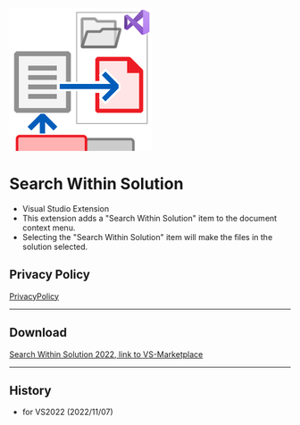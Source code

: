 ![app](./app.png)

# Search Within Solution

- Visual Studio Extension
- This extension adds a "Search Within Solution" item to the document context menu.
- Selecting the "Search Within Solution" item will make the files in the solution selected.

## Privacy Policy

[PrivacyPolicy](./privacypolicy.md)

---

## Download 


[Search Within Solution 2022, link to VS-Marketplace](https://marketplace.visualstudio.com/items?itemName=ChisatoK.SearchWithinSolution2022)


---

## History

- for VS2022 (2022/11/07)


